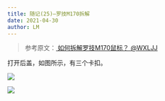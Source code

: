 ```yaml
---
title: 随记(25)—罗技M170拆解
date: 2021-04-30
author: LM
---
```


> 参考原文：[ 如何拆解罗技M170鼠标？ @WXLJJ ](https://zhuanlan.zhihu.com/p/54294361)

打开后盖，如图所示，有三个卡扣。

![](https://gitee.com/LM-J/drawingbed/raw/master/img/53.png)

![](https://gitee.com/LM-J/drawingbed/raw/master/img/54.png)

